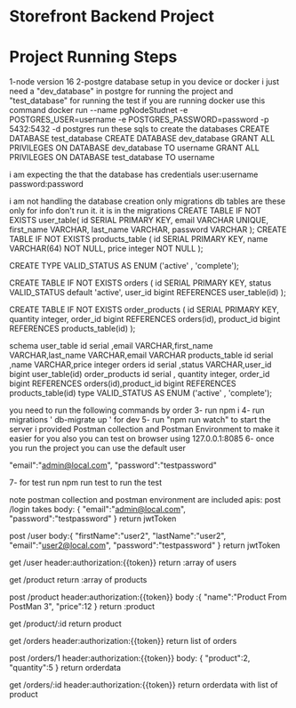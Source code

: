 # Storefront Backend Project

# Project Running Steps
1-node version 16
2-postgre database setup in you device or docker
i just need a "dev_database" in postgre for running the project and "test_database" for running the test
if you are running docker use this command
docker run --name pgNodeStudnet -e POSTGRES_USER=username -e POSTGRES_PASSWORD=password -p 5432:5432 -d postgres
run these sqls to create the databases
CREATE DATABASE test_database
CREATE DATABASE dev_database
GRANT ALL PRIVILEGES ON DATABASE dev_database TO username
GRANT ALL PRIVILEGES ON DATABASE test_database TO username

i am expecting the that the database has credentials
user:username
password:password

i am not handling the database creation only migrations
db tables are
these only for info don't run it. it is in the migrations
CREATE TABLE IF NOT EXISTS user_table(
id SERIAL PRIMARY KEY,
email VARCHAR UNIQUE,
first_name VARCHAR,
last_name VARCHAR,
password VARCHAR
);
CREATE TABLE IF NOT EXISTS products_table (
    id SERIAL PRIMARY KEY,
    name VARCHAR(64) NOT NULL,
    price integer NOT NULL
);

CREATE TYPE VALID_STATUS AS ENUM ('active' , 'complete');

CREATE TABLE IF NOT EXISTS orders (
    id SERIAL PRIMARY KEY,
    status VALID_STATUS  default 'active',
    user_id bigint REFERENCES user_table(id)
);

CREATE TABLE IF NOT EXISTS order_products (
    id SERIAL PRIMARY KEY,
    quantity integer,
    order_id bigint REFERENCES orders(id),
    product_id bigint REFERENCES products_table(id)
);

schema
user_table
id serial ,email VARCHAR,first_name VARCHAR,last_name VARCHAR,email VARCHAR
products_table
id serial ,name VARCHAR,price integer
orders
id serial ,status VARCHAR,user_id bigint user_table(id)
order_products
id serial ,  quantity integer, order_id bigint REFERENCES orders(id),product_id bigint REFERENCES products_table(id)
type VALID_STATUS AS ENUM ('active' , 'complete');

you need to run the following commands by order
3- run npm i
4- run migrations ' db-migrate up ' for dev
5- run "npm run watch" to start the server i provided Postman collection and Postman Environment to make it easier for you also you can test on browser using 127.0.0.1:8085
6- once you run the project you can use the default user

"email":"admin@local.com",
"password":"testpassword"

7- for test run npm run test to run the test

note postman collection and postman environment are included 
apis:
post /login
takes body: {
    "email":"admin@local.com",
    "password":"testpassword"
}
return jwtToken

post /user
body:{
    "firstName":"user2",
    "lastName":"user2",
    "email":"user2@local.com",
    "password":"testpassword"
}
return jwtToken

get /user
header:authorization:{{token}}
return :array of users

get /product
return :array of products

post /product
header:authorization:{{token}}
body :{
    "name":"Product From PostMan 3",
    "price":12
}
return :product

get /product/:id
return product

get /orders
header:authorization:{{token}}
return list of orders

post /orders/1
header:authorization:{{token}}
body: {
    "product":2,
    "quantity":5
}
return orderdata

get /orders/:id
header:authorization:{{token}}
return orderdata with list of product